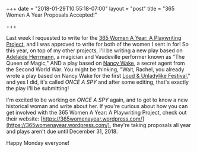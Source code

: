 +++
date = "2018-01-29T10:55:18-07:00"
layout = "post"
title = "365 Women A Year Proposals Accepted!"

+++

Last week I requested to write for the [365 Women A Year: A Playwriting Project](https://365womenayear.wordpress.com/), and I was approved to write for both of the women I sent in for! So this year, on top of my other projects, I'll be writing a new play based on [Adelaide Herrmann](https://en.wikipedia.org/wiki/Adelaide_Herrmann), a magician and Vaudeville performer known as "The Queen of Magic," AND a play based on [Nancy Wake](https://en.wikipedia.org/wiki/Nancy_Wake), a secret agent from the Second World War. You might be thinking, "Wait, Rachel, you already wrote a play based on Nancy Wake for the first [Loud & Unladylike Festival](http://loudandunladylike.tumblr.com/)," and yes I did, it's called *ONCE A SPY* and after some editing, that's exactly the play I'll be submitting!

I'm excited to be working on *ONCE A SPY* again, and to get to know a new historical woman and write about her. If you're curious about how you can get involved with the 365 Women A Year: A Playwriting Project, check out their website: [https://365womenayear.wordpress.com/](https://365womenayear.wordpress.com/), they're taking proposals all year and plays aren't due until December 31, 2018.

Happy Monday everyone!